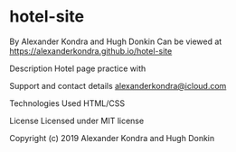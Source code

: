 # hotel-site

By Alexander Kondra and Hugh Donkin 
Can be viewed at https://alexanderkondra.github.io/hotel-site

Description
Hotel page practice with 

Support and contact details
alexanderkondra@icloud.com

Technologies Used
HTML/CSS

License
Licensed under MIT license

Copyright (c) 2019 Alexander Kondra and Hugh Donkin 
